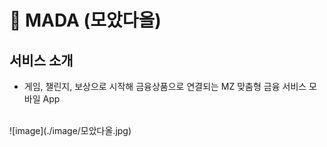 # 📒 MADA (모았다올)

## 서비스 소개
- 게임, 챌린지, 보상으로 시작해 금융상품으로 연결되는 MZ 맞춤형 금융 서비스 모바일 App
<br/>
![image](./image/모았다올.jpg)
